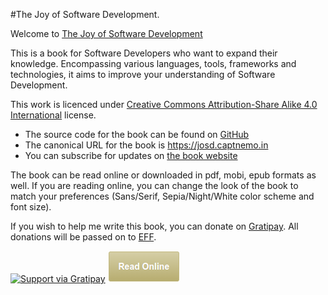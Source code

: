#The Joy of Software Development.

Welcome to [The Joy of Software Development](https://josd.captnemo.in)

This is a book for Software Developers who want to expand their knowledge. Encompassing various languages, tools, frameworks and technologies, it aims to improve your understanding of Software Development.

This work is licenced under [Creative Commons Attribution-Share Alike 4.0 International](https://creativecommons.org/licenses/by-sa/4.0/) license.

- The source code for the book can be found on [GitHub](https://github.com/captn3m0/the-joy-of-software-development)
- The canonical URL for the book is <https://josd.captnemo.in>
- You can subscribe for updates on [the book website](https://josd.captnemo.in)

The book can be read online or downloaded in pdf, mobi, epub formats as well. If you are reading online, you can change the look of the book to match your preferences (Sans/Serif, Sepia/Night/White color scheme and font size).

If you wish to help me write this book, you can donate on [Gratipay](http://gratipay.com/josd/). All donations will be passed on to  [EFF](https://eff.org).

[![Support via Gratipay](https://cdn.rawgit.com/gratipay/gratipay-badge/2.3.0/dist/gratipay.png)](https://gratipay.com/captn3m0/) [![Read Online](read.png)](https://josd.captnemo.in/content/)
